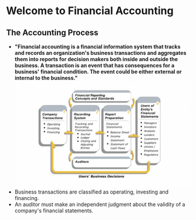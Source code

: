 # Welcome to Financial Accounting

## The Accounting Process

- **"Financial accounting is a financial information system that tracks and records an organization's business transactions and aggregates them into reports for decision makers both inside and outside the business. A transaction is an event that has consequences for a business' financial condition. The event could be either external or internal to the business."**
![Financial Accounting](./fa_intro.png)
- Business transactions are classified as operating, investing and financing.
- An auditor must make an independent judgment about the validity of a company's financial statements.